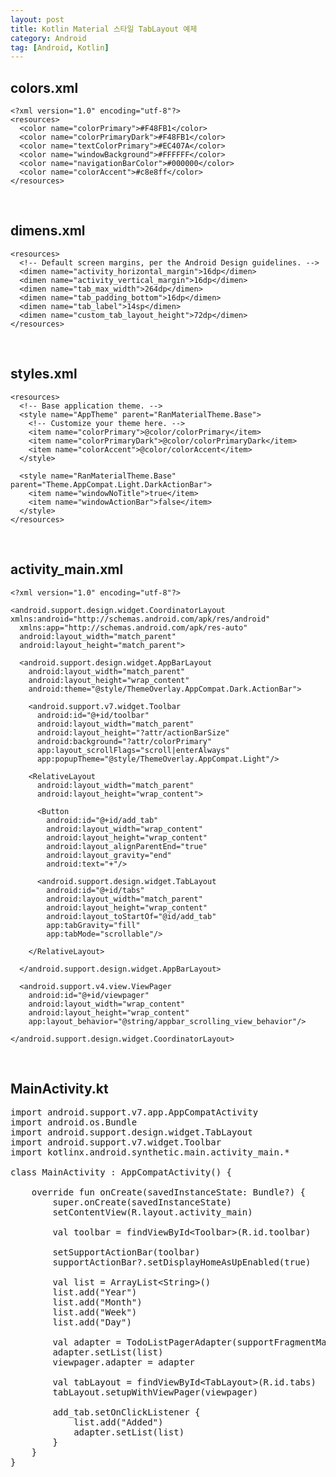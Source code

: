 ```yaml
---
layout: post
title: Kotlin Material 스타일 TabLayout 예제
category: Android
tag: [Android, Kotlin]
---
```


## colors.xml

~~~
<?xml version="1.0" encoding="utf-8"?>
<resources>
  <color name="colorPrimary">#F48FB1</color>
  <color name="colorPrimaryDark">#F48FB1</color>
  <color name="textColorPrimary">#EC407A</color>
  <color name="windowBackground">#FFFFFF</color>
  <color name="navigationBarColor">#000000</color>
  <color name="colorAccent">#c8e8ff</color>
</resources>
~~~

<br>

## dimens.xml

~~~
<resources>
  <!-- Default screen margins, per the Android Design guidelines. -->
  <dimen name="activity_horizontal_margin">16dp</dimen>
  <dimen name="activity_vertical_margin">16dp</dimen>
  <dimen name="tab_max_width">264dp</dimen>
  <dimen name="tab_padding_bottom">16dp</dimen>
  <dimen name="tab_label">14sp</dimen>
  <dimen name="custom_tab_layout_height">72dp</dimen>
</resources>
~~~

<br>

## styles.xml

~~~
<resources>
  <!-- Base application theme. -->
  <style name="AppTheme" parent="RanMaterialTheme.Base">
    <!-- Customize your theme here. -->
    <item name="colorPrimary">@color/colorPrimary</item>
    <item name="colorPrimaryDark">@color/colorPrimaryDark</item>
    <item name="colorAccent">@color/colorAccent</item>
  </style>

  <style name="RanMaterialTheme.Base" parent="Theme.AppCompat.Light.DarkActionBar">
    <item name="windowNoTitle">true</item>
    <item name="windowActionBar">false</item>
  </style>
</resources>
~~~

<br>

## activity_main.xml

~~~
<?xml version="1.0" encoding="utf-8"?>

<android.support.design.widget.CoordinatorLayout xmlns:android="http://schemas.android.com/apk/res/android"
  xmlns:app="http://schemas.android.com/apk/res-auto"
  android:layout_width="match_parent"
  android:layout_height="match_parent">

  <android.support.design.widget.AppBarLayout
    android:layout_width="match_parent"
    android:layout_height="wrap_content"
    android:theme="@style/ThemeOverlay.AppCompat.Dark.ActionBar">

    <android.support.v7.widget.Toolbar
      android:id="@+id/toolbar"
      android:layout_width="match_parent"
      android:layout_height="?attr/actionBarSize"
      android:background="?attr/colorPrimary"
      app:layout_scrollFlags="scroll|enterAlways"
      app:popupTheme="@style/ThemeOverlay.AppCompat.Light"/>

    <RelativeLayout
      android:layout_width="match_parent"
      android:layout_height="wrap_content">

      <Button
        android:id="@+id/add_tab"
        android:layout_width="wrap_content"
        android:layout_height="wrap_content"
        android:layout_alignParentEnd="true"
        android:layout_gravity="end"
        android:text="+"/>

      <android.support.design.widget.TabLayout
        android:id="@+id/tabs"
        android:layout_width="match_parent"
        android:layout_height="wrap_content"
        android:layout_toStartOf="@id/add_tab"
        app:tabGravity="fill"
        app:tabMode="scrollable"/>

    </RelativeLayout>

  </android.support.design.widget.AppBarLayout>
  
  <android.support.v4.view.ViewPager
    android:id="@+id/viewpager"
    android:layout_width="wrap_content"
    android:layout_height="wrap_content"
    app:layout_behavior="@string/appbar_scrolling_view_behavior"/>

</android.support.design.widget.CoordinatorLayout>
~~~

<br>

## MainActivity.kt

<pre class="prettyprint">
import android.support.v7.app.AppCompatActivity
import android.os.Bundle
import android.support.design.widget.TabLayout
import android.support.v7.widget.Toolbar
import kotlinx.android.synthetic.main.activity_main.*

class MainActivity : AppCompatActivity() {

    override fun onCreate(savedInstanceState: Bundle?) {
        super.onCreate(savedInstanceState)
        setContentView(R.layout.activity_main)

        val toolbar = findViewById&lt;Toolbar&gt;(R.id.toolbar)

        setSupportActionBar(toolbar)
        supportActionBar?.setDisplayHomeAsUpEnabled(true)

        val list = ArrayList&lt;String&gt;()
        list.add("Year")
        list.add("Month")
        list.add("Week")
        list.add("Day")

        val adapter = TodoListPagerAdapter(supportFragmentManager)
        adapter.setList(list)
        viewpager.adapter = adapter

        val tabLayout = findViewById&lt;TabLayout&gt;(R.id.tabs)
        tabLayout.setupWithViewPager(viewpager)

        add_tab.setOnClickListener {
            list.add("Added")
            adapter.setList(list)
        }
    }
}
</pre>
